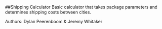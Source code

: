 ##Shipping Calculator
Basic calculator that takes package parameters and determines shipping costs between cities.

Authors: Dylan Peerenboom & Jeremy Whitaker
